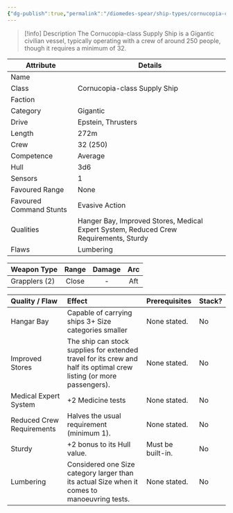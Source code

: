 ```yaml
---
{"dg-publish":true,"permalink":"/diomedes-spear/ship-types/cornucopia-class-supply-ship/"}
---
```


> [!info] Description
> The Cornucopia-class Supply Ship is a Gigantic civilian vessel, typically operating with a crew of around 250 people, though it requires a minimum of 32.

| Attribute               | Details                                                                               |
| ----------------------- | ------------------------------------------------------------------------------------- |
| Name                    |                                                                                       |
| Class                   | Cornucopia-class Supply Ship                                                          |
| Faction                 |                                                                                       |
| Category                | Gigantic                                                                              |
| Drive                   | Epstein, Thrusters                                                                    |
| Length                  | 272m                                                                                  |
| Crew                    | 32 (250)                                                                              |
| Competence              | Average                                                                               |
| Hull                    | 3d6                                                                                   |
| Sensors                 | 1                                                                                     |
| Favoured Range          | None                                                                                  |
| Favoured Command Stunts | Evasive Action                                                                        |
| Qualities               | Hanger Bay, Improved Stores, Medical Expert System, Reduced Crew Requirements, Sturdy |
| Flaws                   | Lumbering                                                                             |

| Weapon Type   | Range | Damage | Arc |
| ------------- | :---: | :----: | :-: |
| Grapplers (2) | Close |   -    | Aft |

| Quality / Flaw            | Effect                                                                                                               | Prerequisites     | Stack? |
| :------------------------ | :------------------------------------------------------------------------------------------------------------------- | :---------------- | :----- |
| Hangar Bay                | Capable of carrying ships 3+ Size categories smaller                                                                 | None stated.      | No     |
| Improved Stores           | The ship can stock supplies for extended travel for its crew and half its optimal crew listing (or more passengers). | None stated.      | No     |
| Medical Expert System     | +2 Medicine tests                                                                                                    | None stated.      | No     |
| Reduced Crew Requirements | Halves the usual requirement (minimum 1).                                                                            | None stated.      | No     |
| Sturdy                    | +2 bonus to its Hull value.                                                                                          | Must be built-in. | No     |
| Lumbering                 | Considered one Size category larger than its actual Size when it comes to manoeuvring tests.                         | None stated.      | No     |
